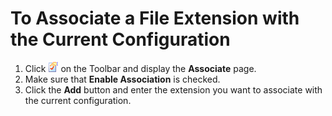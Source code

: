 # To Associate a File Extension with the Current Configuration

1. Click
![Properties for Current Configuration](../../images/properties.gif)
on the Toolbar and display the **Associate** page.
2. Make sure that **Enable Association** is checked.
3. Click the **Add** button and enter the extension you want to
associate with the current configuration.
